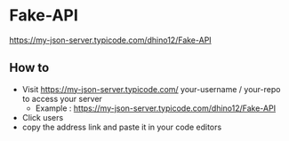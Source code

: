 # Fake-API
https://my-json-server.typicode.com/dhino12/Fake-API

## How to

* Visit https://my-json-server.typicode.com/ your-username / your-repo 
  to access your server
  * Example : https://my-json-server.typicode.com/dhino12/Fake-API
* Click users 
* copy the address link and paste it in your code editors
